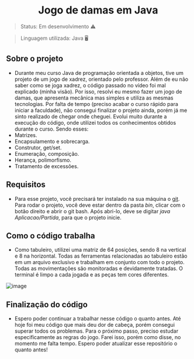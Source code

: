 <h1 align="center">Jogo de damas em Java</h1>

>Status: Em desenvolvimento ⚠️

>Linguagem utilizada: Java 🖥️

## Sobre o projeto
* Durante meu curso Java de programação orientada a objetos, tive um projeto de um jogo de xadrez, orientado pelo professor. Além de eu não saber como se joga xadrez, o código passado no vídeo foi mal explicado (minha visão). Por isso, resolvi eu mesmo fazer um jogo de damas, que apresenta mecânica mas simples e utiliza as mesmas tecnologias. Por falta de tempo (preciso acabar o curso rápido para iniciar a faculdade), não consegui finalizar o projeto ainda, porém já me sinto realizado de chegar onde cheguei. Evolui muito durante a execução do código, onde utilizei todos os conhecimentos obtidos durante o curso. Sendo esses:
* Matrizes.
* Encapsulamento e sobrecarga.
* Construtor, get/set.
* Enumeração, composição.
* Herança, polimorfismo.
* Tratamento de excessões.


## Requisitos
* Para esse projeto, você precisará ter instalado na sua máquina o [git](https://git-scm.com/downloads). Para rodar o projeto, você deve estar dentro da pasta _bin_, clicar com o botão direito e abrir o git bash. Após abri-lo, deve se digitar _java Aplicacao/Partida_, para que o projeto inicie. 

## Como o código trabalha
* Como tabuleiro, utilizei uma matriz de 64 posições, sendo 8 na vertical e 8 na horizontal. Todas as ferramentas relacionadas ao tabuleiro estão em um arquivo exclusivo e trabalham em conjunto com todo o projeto. Todas as movimentações são monitoradas e devidamente tratadas. O terminal é limpo a cada jogada e as peças tem cores diferentes.


![image](https://user-images.githubusercontent.com/85650237/146271997-72e3f6ac-0bb7-4860-b6fe-6e4c91905eaf.png)

## Finalização do código
* Espero poder continuar a trabalhar nesse código o quanto antes. Até hoje foi meu código que mais deu dor de cabeça, porém consegui superar todos os problemas. Para o próximo passo, preciso estudar especificamente as regras do jogo. Farei isso, porém como disse, no momento me falta tempo. Espero poder atualizar esse repositório o quanto antes!
